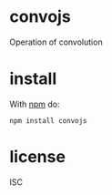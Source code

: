 # convojs

Operation of convolution

# install

With [npm](https://npmjs.org) do:

```
npm install convojs
```

# license

ISC
